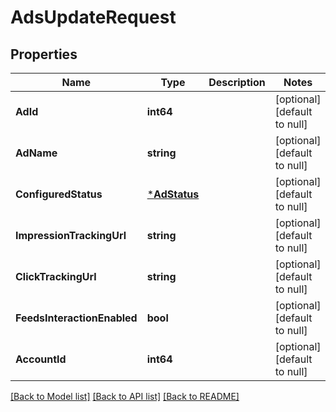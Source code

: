 # AdsUpdateRequest

## Properties
Name | Type | Description | Notes
------------ | ------------- | ------------- | -------------
**AdId** | **int64** |  | [optional] [default to null]
**AdName** | **string** |  | [optional] [default to null]
**ConfiguredStatus** | [***AdStatus**](AdStatus.md) |  | [optional] [default to null]
**ImpressionTrackingUrl** | **string** |  | [optional] [default to null]
**ClickTrackingUrl** | **string** |  | [optional] [default to null]
**FeedsInteractionEnabled** | **bool** |  | [optional] [default to null]
**AccountId** | **int64** |  | [optional] [default to null]

[[Back to Model list]](../README.md#documentation-for-models) [[Back to API list]](../README.md#documentation-for-api-endpoints) [[Back to README]](../README.md)



